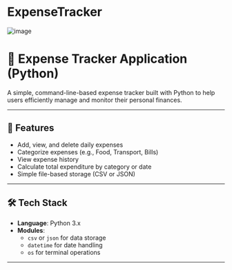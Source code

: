 # ExpenseTracker
![image](https://github.com/user-attachments/assets/6b07529a-090b-4fce-a0cd-4f12a6b7003a)

# 💸 Expense Tracker Application (Python)

A simple, command-line-based expense tracker built with Python to help users efficiently manage and monitor their personal finances.

---

## 🚀 Features

- Add, view, and delete daily expenses
- Categorize expenses (e.g., Food, Transport, Bills)
- View expense history
- Calculate total expenditure by category or date
- Simple file-based storage (CSV or JSON)

---

## 🛠️ Tech Stack

- **Language**: Python 3.x
- **Modules**:
  - `csv` or `json` for data storage
  - `datetime` for date handling
  - `os` for terminal operations

---


